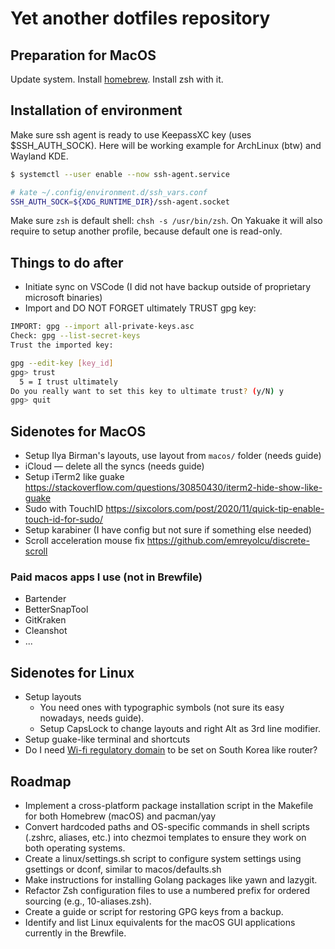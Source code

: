 # Yet another dotfiles repository

## Preparation for MacOS

Update system. Install [homebrew](https://brew.sh/). Install zsh with it.

## Installation of environment

Make sure ssh agent is ready to use KeepassXC key (uses $SSH_AUTH_SOCK).
Here will be working example for ArchLinux (btw) and Wayland KDE.

```bash
$ systemctl --user enable --now ssh-agent.service

# kate ~/.config/environment.d/ssh_vars.conf
SSH_AUTH_SOCK=${XDG_RUNTIME_DIR}/ssh-agent.socket
```

Make sure `zsh` is default shell: `chsh -s /usr/bin/zsh`. On Yakuake it will also require to setup another profile, because default one is read-only.

## Things to do after

* Initiate sync on VSCode (I did not have backup outside of proprietary microsoft binaries)
* Import and DO NOT FORGET ultimately TRUST gpg key:

```bash
IMPORT: gpg --import all-private-keys.asc
Check: gpg --list-secret-keys
Trust the imported key: 

gpg --edit-key [key_id]
gpg> trust
  5 = I trust ultimately
Do you really want to set this key to ultimate trust? (y/N) y
gpg> quit
```

## Sidenotes for MacOS

* Setup Ilya Birman's layouts, use layout from `macos/` folder (needs guide)
* iCloud — delete all the syncs (needs guide)
* Setup iTerm2 like guake <https://stackoverflow.com/questions/30850430/iterm2-hide-show-like-guake>
* Sudo with TouchID <https://sixcolors.com/post/2020/11/quick-tip-enable-touch-id-for-sudo/>
* Setup karabiner (I have config but not sure if something else needed)
* Scroll acceleration mouse fix <https://github.com/emreyolcu/discrete-scroll>

### Paid macos apps I use (not in Brewfile)

* Bartender
* BetterSnapTool
* GitKraken
* Cleanshot
* ...

## Sidenotes for Linux

* Setup layouts
  * You need ones with typographic symbols (not sure its easy nowadays, needs guide).
  * Setup CapsLock to change layouts and right Alt as 3rd line modifier.
* Setup guake-like terminal and shortcuts
* Do I need [Wi-fi regulatory domain](https://wiki.cachyos.org/configuration/post_install_setup/#configure-wi-fi-regulatory-domain) to be set on South Korea like router?

## Roadmap

* Implement a cross-platform package installation script in the Makefile for both Homebrew (macOS) and pacman/yay
* Convert hardcoded paths and OS-specific commands in shell scripts (.zshrc, aliases, etc.) into chezmoi templates to ensure they work on both operating systems.
* Create a linux/settings.sh script to configure system settings using gsettings or dconf, similar to macos/defaults.sh
* Make instructions for installing Golang packages like yawn and lazygit.
* Refactor Zsh configuration files to use a numbered prefix for ordered sourcing (e.g., 10-aliases.zsh).
* Create a guide or script for restoring GPG keys from a backup.
* Identify and list Linux equivalents for the macOS GUI applications currently in the Brewfile.

